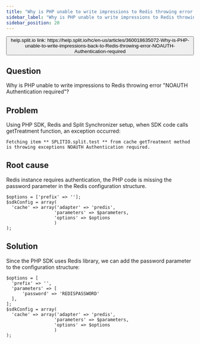 ```yaml
---
title: "Why is PHP unable to write impressions to Redis throwing error \"NOAUTH Authentication required\"?"
sidebar_label: "Why is PHP unable to write impressions to Redis throwing error \"NOAUTH Authentication required\"?"
sidebar_position: 20
---
```


<p>
  <button style={{borderRadius:'8px', border:'1px', fontFamily:'Courier New', fontWeight:'800', textAlign:'left'}}> help.split.io link: https://help.split.io/hc/en-us/articles/360018635072-Why-is-PHP-unable-to-write-impressions-back-to-Redis-throwing-error-NOAUTH-Authentication-required </button>
</p>

## Question

Why is PHP unable to write impressions to Redis throwing error "NOAUTH Authentication required"?

## Problem

Using PHP SDK, Redis and Split Synchronizer setup, when SDK code calls getTreatment function, an exception occurred:
```
Fetching item ** SPLITIO.split.test ** from cache getTreatment method is throwing exceptions NOAUTH Authentication required.
```

## Root cause

Redis instance requires authentication, the PHP code is missing the password parameter in the Redis configuration structure.
```
$options = ['prefix' => ''];
$sdkConfig = array(
  'cache' => array('adapter' => 'predis', 
                  'parameters' => $parameters, 
                  'options' => $options
                  )
);
```

## Solution

Since the PHP SDK uses Redis library, we can add the password parameter to the configuration structure:
```
$options = [
  'prefix' => '',
  'parameters' => [
      'password' => 'REDISPASSWORD'
  ],
];
$sdkConfig = array(
  'cache' => array('adapter' => 'predis', 
                  'parameters' => $parameters, 
                  'options' => $options
                  )
);
```